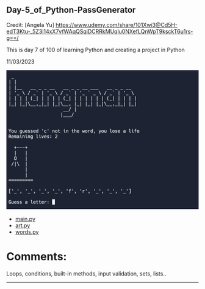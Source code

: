 ## Day-5_of_Python-PassGenerator

Credit: [Angela Yu] https://www.udemy.com/share/101Xwi3@Cd5H-edT3Ktu-_5Z3i14xX7vfWAqQSqiDCRRkMUqlu0NXefLQnWpT9ksckT6u1rs-g==/

This is day 7 of 100 of learning Python and creating a project in Python

11/03/2023

![](https://github.com/AlanShami/python-day-7-hangman/blob/main/project_pic.png)

- [main.py](https://github.com/AlanShami/python-day-7-hangman/blob/main/main.py)
- [art.py](https://github.com/AlanShami/python-day-7-hangman/blob/main/art.py)
- [words.py](https://github.com/AlanShami/python-day-7-hangman/blob/main/words.py)


# Comments:                                                                                                                                                                                  
Loops, conditions, built-in methods, input validation, sets, lists..

 ----------------------------------------
